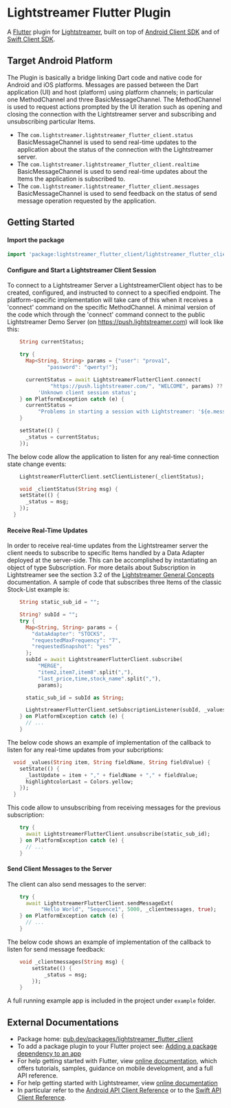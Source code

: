 # Lightstreamer Flutter Plugin

A [Flutter](https://flutter.dev/) plugin for [Lightstreamer](https://lightstreamer.com/), built on top of [Android Client SDK](https://github.com/Lightstreamer/Lightstreamer-lib-client-java)
and of [Swift Client SDK](https://github.com/Lightstreamer/Lightstreamer-lib-client-swift).

## Target Android Platform

The Plugin is basically a bridge linking Dart code and native code for Android and iOS platforms.
Messages are passed between the Dart application (UI) and host (platform) using platform channels; in particular one MethodChannel and three BasicMessageChannel. The MethodChannel is used to request actions prompted by the UI iteration such as opening and closing the connection with the Lightstreamer server and subscribing and unsubscribing particular Items.

 - The `com.lightstreamer.lightstreamer_flutter_client.status` BasicMessageChannel is used to send real-time updates to the application about the status of the connection with the Lightstreamer server.
 - The `com.lightstreamer.lightstreamer_flutter_client.realtime` BasicMessageChannel is used to send real-time updates about the Items the application is subscribed to.
 - The `com.lightstreamer.lightstreamer_flutter_client.messages` BasicMessageChannel is used to send feedback on the status of send message operation requested by the application.

## Getting Started

#### Import the package

```dart
import 'package:lightstreamer_flutter_client/lightstreamer_flutter_client.dart';
```

#### Configure and Start a Lightstreamer Client Session

To connect to a Lightstreamer Server a LightstreamerClient object has to be created, configured, and instructed to connect to a specified endpoint. The platform-specific implementation will take care of this when it receives a 'connect' command on the specific MethodChannel. A minimal version of the code which through the 'connect' command connect to the public Lightstreamer Demo Server (on https://push.lightstreamer.com) will look like this:

```dart
    String currentStatus;

    try {
      Map<String, String> params = {"user": "prova1", 
             "password": "qwerty!"};

      currentStatus = await LightstreamerFlutterClient.connect(
              "https://push.lightstreamer.com/", "WELCOME", params) ??
          'Unknown client session status';
    } on PlatformException catch (e) {
      currentStatus =
          "Problems in starting a session with Lightstreamer: '${e.message}' .";
    }

    setState(() {
      _status = currentStatus;
    });
```
The below code allow the application to listen for any real-time connection state change events:

```dart
    LightstreamerFlutterClient.setClientListener(_clientStatus);

    void _clientStatus(String msg) {
    setState(() {
      _status = msg;
    });
  }
```

#### Receive Real-Time Updates

In order to receive real-time updates from the Lightstreamer server the client needs to subscribe to specific Items handled by a Data Adapter deployed at the server-side. This can be accomplished by instantiating an object of type Subscription. For more details about Subscription in Lightstreamer see the section 3.2 of the [Lightstreamer General Concepts](https://lightstreamer.com/docs/ls-server/latest/General%20Concepts.pdf) documentation. A sample of code that subscribes three Items of the classic Stock-List example is:

```dart
    String static_sub_id = "";

    String? subId = "";
    try {
      Map<String, String> params = {
        "dataAdapter": "STOCKS",
        "requestedMaxFrequency": "7",
        "requestedSnapshot": "yes"
      };
      subId = await LightstreamerFlutterClient.subscribe(
          "MERGE",
          "item2,item7,item8".split(","),
          "last_price,time,stock_name".split(","),
          params);

      static_sub_id = subId as String;

      LightstreamerFlutterClient.setSubscriptionListener(subId, _values);
    } on PlatformException catch (e) {
      // ...
    }
```

The below code shows an example of implementation of the callback to listen for any real-time updates from your subcriptions:

```dart
  void _values(String item, String fieldName, String fieldValue) {
    setState(() {
      _lastUpdate = item + "," + fieldName + "," + fieldValue;
      highlightcolorLast = Colors.yellow;
    });
  }
```

This code allow to unsubscribing from receiving messages for the previous subscription:

```dart
    try {
      await LightstreamerFlutterClient.unsubscribe(static_sub_id);
    } on PlatformException catch (e) {
      // ...
    }
```

#### Send Client Messages to the Server

The client can also send messages to the server:

```dart
    try {
      await LightstreamerFlutterClient.sendMessageExt(
           "Hello World", "Sequence1", 5000, _clientmessages, true);
    } on PlatformException catch (e) {
      // ...
    }
```

The below code shows an example of implementation of the callback to listen for send message feedback:

```dart
    void _clientmessages(String msg) {
        setState(() {
            _status = msg;
        });
    }
```
A full running example app is included in the project under `example` folder.

## External Documentations

 - Package home: [pub.dev/packages/lightstreamer_flutter_client](https://pub.dev/packages/lightstreamer_flutter_client)
 - To add a package plugin to your Flutter project see: [Adding a package dependency to an app](https://flutter.dev/docs/development/packages-and-plugins/using-packages#adding-a-package-dependency-to-an-app)
 - For help getting started with Flutter, view
[online documentation](https://flutter.dev/docs), which offers tutorials,
samples, guidance on mobile development, and a full API reference.
 - For help getting started with Lightstreamer, view
[online documentation](https://lightstreamer.com/doc)
 - In particular refer to the [Android API Client Reference](https://www.lightstreamer.com/api/ls-android-client/latest/) or to the [Swift API Client Reference](https://www.lightstreamer.com/api/ls-swift-client/latest/).


